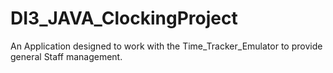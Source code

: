 # DI3_JAVA_ClockingProject
An Application designed to work with the Time_Tracker_Emulator to provide general Staff management.
